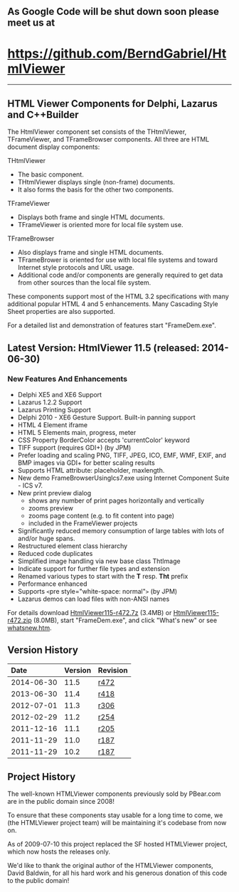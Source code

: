 ## As Google Code will be shut down soon please meet us at ##

# https://github.com/BerndGabriel/HtmlViewer #


---


## HTML Viewer Components for Delphi, Lazarus and C++Builder ##

The HtmlViewer component set consists of the THtmlViewer, TFrameViewer,
and TFrameBrowser components. All three are HTML document display components:

THtmlViewer
  * The basic component.
  * THtmlViewer displays single (non-frame) documents.
  * It also forms the basis for the other two components.

TFrameViewer
  * Displays both frame and single HTML documents.
  * TFrameViewer is oriented more for local file system use.

TFrameBrowser
  * Also displays frame and single HTML documents.
  * TFrameBrower is oriented for use with local file systems and toward Internet style protocols and URL usage.
  * Additional code and/or components are generally required to get data from other sources than the local file system.

These components support most of the HTML 3.2 specifications with many
additional popular HTML 4 and 5 enhancements.
Many Cascading Style Sheet properties are also supported.

For a detailed list and demonstration of features start "FrameDem.exe".

## Latest Version: HtmlViewer 11.5 (released: 2014-06-30) ##

### New Features And Enhancements ###

  * Delphi XE5 and XE6 Support
  * Lazarus 1.2.2 Support
  * Lazarus Printing Support
  * Delphi 2010 - XE6 Gesture Support. Built-in panning support
  * HTML 4 Element iframe
  * HTML 5 Elements main, progress, meter
  * CSS Property BorderColor accepts 'currentColor' keyword
  * TIFF support (requires GDI+) (by JPM)
  * Prefer loading and scaling PNG, TIFF, JPEG, ICO, EMF, WMF, EXIF, and BMP images via GDI+ for better scaling results
  * Supports HTML attribute: placeholder, maxlength.
  * New demo FrameBrowserUsingIcs7.exe using Internet Component Suite - ICS v7.
  * New print preview dialog
    * shows any number of print pages horizontally and vertically
    * zooms preview
    * zooms page content (e.g. to fit content into page)
    * included in the FrameViewer projects
  * Significantly reduced memory consumption of large tables with lots of and/or huge spans.
  * Restructured element class hierarchy
  * Reduced code duplicates
  * Simplified image handling via new base class ThtImage
  * Indicate support for further file types and extension
  * Renamed various types to start with the <b>T</b> resp. <b>Tht</b> prefix
  * Performance enhanced
  * Supports `<`pre style="white-space: normal"`>` (by JPM)
  * Lazarus demos can load files with non-ANSI names

For details download [HtmlViewer115-r472.7z](https://sourceforge.net/projects/htmlviewer/files/HtmlViewer-115-r472.7z/download) (3.4MB) or [HtmlViewer115-r472.zip](https://sourceforge.net/projects/htmlviewer/files/HtmlViewer-115-r472.zip/download) (8.0MB), start "FrameDem.exe", and click "What's new" or see [whatsnew.htm](http://www.fast-function-factory.de/HtmlViewer/WhatsNew115-r472.html).

## Version History ##

|Date|Version|Revision|
|:---|:------|:-------|
|2014-06-30|11.5   |[r472](https://code.google.com/p/thtmlviewer/source/detail?r=472)|
|2013-06-30|11.4   |[r418](https://code.google.com/p/thtmlviewer/source/detail?r=418)|
|2012-07-01|11.3   |[r306](https://code.google.com/p/thtmlviewer/source/detail?r=306)|
|2012-02-29|11.2   |[r254](https://code.google.com/p/thtmlviewer/source/detail?r=254)|
|2011-12-16|11.1   |[r205](https://code.google.com/p/thtmlviewer/source/detail?r=205)|
|2011-11-29|11.0   |[r187](https://code.google.com/p/thtmlviewer/source/detail?r=187)|
|2011-11-29|10.2   |[r187](https://code.google.com/p/thtmlviewer/source/detail?r=187)|

## Project History ##

The well-known HTMLViewer components previously sold by PBear.com are in the public domain since 2008!

To ensure that these components stay usable for a long time to come, we (the HTMLViewer project team) will be maintaining it's codebase from now on.

As of 2009-07-10 this project replaced the SF hosted HTMLViewer project, which now hosts the releases only.

We'd like to thank the original author of the HTMLViewer components, David Baldwin, for all his hard work and his generous donation of this code to the public domain!